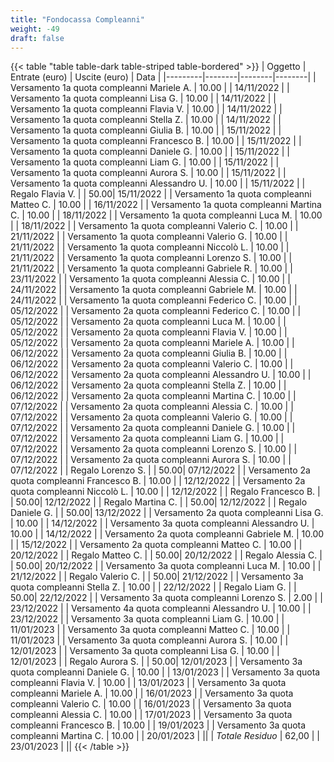 ```yaml
---
title: "Fondocassa Compleanni"
weight: -49
draft: false
---
```


{{< table "table table-dark table-striped table-bordered" >}}
| Oggetto | Entrate (euro) | Uscite (euro) | Data |
|---------|--------|--------|--------|
| Versamento 1a quota compleanni  Mariele A. | 10.00 | | 14/11/2022 | 
| Versamento 1a quota compleanni  Lisa G. | 10.00 | | 14/11/2022 | 
| Versamento 1a quota compleanni  Flavia V. | 10.00 | | 14/11/2022 | 
| Versamento 1a quota compleanni  Stella Z. | 10.00 | | 14/11/2022 | 
| Versamento 1a quota compleanni  Giulia B. | 10.00 | | 15/11/2022 |
| Versamento 1a quota compleanni  Francesco B. | 10.00 | | 15/11/2022 |
| Versamento 1a quota compleanni  Daniele G. | 10.00 | | 15/11/2022 |
| Versamento 1a quota compleanni  Liam G. | 10.00 | | 15/11/2022 |
| Versamento 1a quota compleanni  Aurora S. | 10.00 | | 15/11/2022 |
| Versamento 1a quota compleanni  Alessandro U. | 10.00 | | 15/11/2022 |
| Regalo Flavia V. | | 50.00| 15/11/2022 |
| Versamento 1a quota compleanni  Matteo C. | 10.00 | | 16/11/2022 |
| Versamento 1a quota compleanni  Martina C. | 10.00 | | 18/11/2022 |
| Versamento 1a quota compleanni  Luca M. | 10.00 | | 18/11/2022 |
| Versamento 1a quota compleanni  Valerio C. | 10.00 | | 21/11/2022 |
| Versamento 1a quota compleanni  Valerio G. | 10.00 | | 21/11/2022 |
| Versamento 1a quota compleanni  Niccolò L. | 10.00 | | 21/11/2022 |
| Versamento 1a quota compleanni  Lorenzo S. | 10.00 | | 21/11/2022 |
| Versamento 1a quota compleanni  Gabriele R. | 10.00 | | 23/11/2022 |
| Versamento 1a quota compleanni  Alessia C. | 10.00 | | 24/11/2022 |
| Versamento 1a quota compleanni  Gabriele M. | 10.00 | | 24/11/2022 |
| Versamento 1a quota compleanni  Federico C. | 10.00 | | 05/12/2022 |
| Versamento 2a quota compleanni  Federico C. | 10.00 | | 05/12/2022 |
| Versamento 2a quota compleanni  Luca M. | 10.00 | | 05/12/2022 |
| Versamento 2a quota compleanni  Flavia V. | 10.00 | | 05/12/2022 |
| Versamento 2a quota compleanni  Mariele A. | 10.00 | | 06/12/2022 |
| Versamento 2a quota compleanni  Giulia B. | 10.00 | | 06/12/2022 |
| Versamento 2a quota compleanni  Valerio C. | 10.00 | | 06/12/2022 |
| Versamento 2a quota compleanni  Alessandro U. | 10.00 | | 06/12/2022 |
| Versamento 2a quota compleanni  Stella Z. | 10.00 | | 06/12/2022 |
| Versamento 2a quota compleanni  Martina C. | 10.00 | | 07/12/2022 |
| Versamento 2a quota compleanni  Alessia C. | 10.00 | | 07/12/2022 |
| Versamento 2a quota compleanni  Valerio G. | 10.00 | | 07/12/2022 |
| Versamento 2a quota compleanni  Daniele G. | 10.00 | | 07/12/2022 |
| Versamento 2a quota compleanni  Liam G. | 10.00 | | 07/12/2022 |
| Versamento 2a quota compleanni  Lorenzo S. | 10.00 | | 07/12/2022 |
| Versamento 2a quota compleanni  Aurora S. | 10.00 | | 07/12/2022 |
| Regalo Lorenzo S. | | 50.00| 07/12/2022 |
| Versamento 2a quota compleanni  Francesco B. | 10.00 | | 12/12/2022 |
| Versamento 2a quota compleanni  Niccolò L. | 10.00 | | 12/12/2022 |
| Regalo Francesco B. | | 50.00| 12/12/2022 |
| Regalo Martina C. | | 50.00| 12/12/2022 |
| Regalo Daniele G. | | 50.00| 13/12/2022 |
| Versamento 2a quota compleanni  Lisa G. | 10.00 | | 14/12/2022 |
| Versamento 3a quota compleanni  Alessandro U. | 10.00 | | 14/12/2022 |
| Versamento 2a quota compleanni  Gabriele M. | 10.00 | | 15/12/2022 |
| Versamento 2a quota compleanni  Matteo C. | 10.00 | | 20/12/2022 |
| Regalo Matteo C. | | 50.00| 20/12/2022 |
| Regalo Alessia C. | | 50.00| 20/12/2022 |
| Versamento 3a quota compleanni  Luca M. | 10.00 | | 21/12/2022 |
| Regalo Valerio C. | | 50.00| 21/12/2022 |
| Versamento 3a quota compleanni  Stella Z. | 10.00 | | 22/12/2022 |
| Regalo Liam G. | | 50.00| 22/12/2022 |
| Versamento 3a quota compleanni  Lorenzo S. | 2.00 | | 23/12/2022 |
| Versamento 4a quota compleanni  Alessandro U. | 10.00 | | 23/12/2022 |
| Versamento 3a quota compleanni  Liam G. | 10.00 | | 11/01/2023 |
| Versamento 3a quota compleanni  Matteo C. | 10.00 | | 11/01/2023 |
| Versamento 3a quota compleanni  Aurora S. | 10.00 | | 12/01/2023 |
| Versamento 3a quota compleanni  Lisa G. | 10.00 | | 12/01/2023 |
| Regalo Aurora S. | | 50.00| 12/01/2023 |
| Versamento 3a quota compleanni  Daniele G. | 10.00 | | 13/01/2023 |
| Versamento 3a quota compleanni  Flavia V. | 10.00 | | 13/01/2023 |
| Versamento 3a quota compleanni  Mariele A. | 10.00 | | 16/01/2023 |
| Versamento 3a quota compleanni  Valerio C. | 10.00 | | 16/01/2023 |
| Versamento 3a quota compleanni  Alessia C. | 10.00 | | 17/01/2023 |
| Versamento 3a quota compleanni  Francesco B. | 10.00 | | 19/01/2023 |
| Versamento 3a quota compleanni  Martina C. | 10.00 | | 20/01/2023 |
||
| *Totale Residuo* | 62,00 | | 23/01/2023 |
||
{{< /table >}}

